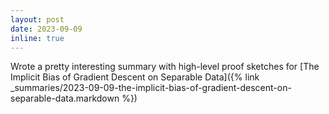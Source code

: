 ```yaml
---
layout: post
date: 2023-09-09
inline: true
---
```


Wrote a pretty interesting summary with high-level proof sketches for [The Implicit Bias of Gradient Descent on Separable Data]({% link _summaries/2023-09-09-the-implicit-bias-of-gradient-descent-on-separable-data.markdown %})
